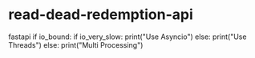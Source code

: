 # read-dead-redemption-api
fastapi
if io_bound:
    if io_very_slow:
        print("Use Asyncio")
    else:
        print("Use Threads")
else:
    print("Multi Processing")
